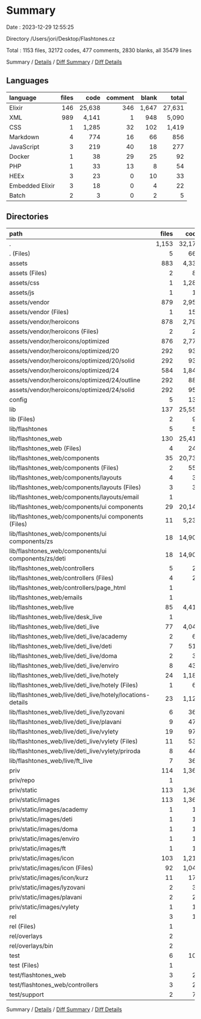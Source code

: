 # Summary

Date : 2023-12-29 12:55:25

Directory /Users/jori/Desktop/Flashtones.cz

Total : 1153 files,  32172 codes, 477 comments, 2830 blanks, all 35479 lines

Summary / [Details](details.md) / [Diff Summary](diff.md) / [Diff Details](diff-details.md)

## Languages
| language | files | code | comment | blank | total |
| :--- | ---: | ---: | ---: | ---: | ---: |
| Elixir | 146 | 25,638 | 346 | 1,647 | 27,631 |
| XML | 989 | 4,141 | 1 | 948 | 5,090 |
| CSS | 1 | 1,285 | 32 | 102 | 1,419 |
| Markdown | 4 | 774 | 16 | 66 | 856 |
| JavaScript | 3 | 219 | 40 | 18 | 277 |
| Docker | 1 | 38 | 29 | 25 | 92 |
| PHP | 1 | 33 | 13 | 8 | 54 |
| HEEx | 3 | 23 | 0 | 10 | 33 |
| Embedded Elixir | 3 | 18 | 0 | 4 | 22 |
| Batch | 2 | 3 | 0 | 2 | 5 |

## Directories
| path | files | code | comment | blank | total |
| :--- | ---: | ---: | ---: | ---: | ---: |
| . | 1,153 | 32,172 | 477 | 2,830 | 35,479 |
| . (Files) | 5 | 666 | 42 | 90 | 798 |
| assets | 883 | 4,335 | 85 | 1,010 | 5,430 |
| assets (Files) | 2 | 88 | 23 | 12 | 123 |
| assets/css | 1 | 1,285 | 32 | 102 | 1,419 |
| assets/js | 1 | 11 | 23 | 8 | 42 |
| assets/vendor | 879 | 2,951 | 7 | 888 | 3,846 |
| assets/vendor (Files) | 1 | 153 | 7 | 6 | 166 |
| assets/vendor/heroicons | 878 | 2,798 | 0 | 882 | 3,680 |
| assets/vendor/heroicons (Files) | 2 | 22 | 0 | 6 | 28 |
| assets/vendor/heroicons/optimized | 876 | 2,776 | 0 | 876 | 3,652 |
| assets/vendor/heroicons/optimized/20 | 292 | 935 | 0 | 292 | 1,227 |
| assets/vendor/heroicons/optimized/20/solid | 292 | 935 | 0 | 292 | 1,227 |
| assets/vendor/heroicons/optimized/24 | 584 | 1,841 | 0 | 584 | 2,425 |
| assets/vendor/heroicons/optimized/24/outline | 292 | 888 | 0 | 292 | 1,180 |
| assets/vendor/heroicons/optimized/24/solid | 292 | 953 | 0 | 292 | 1,245 |
| config | 5 | 131 | 152 | 46 | 329 |
| lib | 137 | 25,559 | 183 | 1,578 | 27,320 |
| lib (Files) | 2 | 91 | 7 | 26 | 124 |
| lib/flashtones | 5 | 52 | 13 | 14 | 79 |
| lib/flashtones_web | 130 | 25,416 | 163 | 1,538 | 27,117 |
| lib/flashtones_web (Files) | 4 | 245 | 32 | 41 | 318 |
| lib/flashtones_web/components | 35 | 20,735 | 68 | 1,008 | 21,811 |
| lib/flashtones_web/components (Files) | 2 | 556 | 23 | 93 | 672 |
| lib/flashtones_web/components/layouts | 4 | 34 | 0 | 11 | 45 |
| lib/flashtones_web/components/layouts (Files) | 3 | 31 | 0 | 10 | 41 |
| lib/flashtones_web/components/layouts/email | 1 | 3 | 0 | 1 | 4 |
| lib/flashtones_web/components/ui components | 29 | 20,145 | 45 | 904 | 21,094 |
| lib/flashtones_web/components/ui components (Files) | 11 | 5,237 | 22 | 217 | 5,476 |
| lib/flashtones_web/components/ui components/zs | 18 | 14,908 | 23 | 687 | 15,618 |
| lib/flashtones_web/components/ui components/zs/deti | 18 | 14,908 | 23 | 687 | 15,618 |
| lib/flashtones_web/controllers | 5 | 21 | 22 | 10 | 53 |
| lib/flashtones_web/controllers (Files) | 4 | 21 | 22 | 9 | 52 |
| lib/flashtones_web/controllers/page_html | 1 | 0 | 0 | 1 | 1 |
| lib/flashtones_web/emails | 1 | 0 | 11 | 1 | 12 |
| lib/flashtones_web/live | 85 | 4,415 | 30 | 478 | 4,923 |
| lib/flashtones_web/live/desk_live | 1 | 8 | 0 | 3 | 11 |
| lib/flashtones_web/live/deti_live | 77 | 4,045 | 1 | 441 | 4,487 |
| lib/flashtones_web/live/deti_live/academy | 2 | 67 | 0 | 4 | 71 |
| lib/flashtones_web/live/deti_live/deti | 7 | 514 | 1 | 27 | 542 |
| lib/flashtones_web/live/deti_live/doma | 2 | 39 | 0 | 4 | 43 |
| lib/flashtones_web/live/deti_live/enviro | 8 | 434 | 0 | 46 | 480 |
| lib/flashtones_web/live/deti_live/hotely | 24 | 1,187 | 0 | 140 | 1,327 |
| lib/flashtones_web/live/deti_live/hotely (Files) | 1 | 61 | 0 | 3 | 64 |
| lib/flashtones_web/live/deti_live/hotely/locations-details | 23 | 1,126 | 0 | 137 | 1,263 |
| lib/flashtones_web/live/deti_live/lyzovani | 6 | 361 | 0 | 32 | 393 |
| lib/flashtones_web/live/deti_live/plavani | 9 | 471 | 0 | 47 | 518 |
| lib/flashtones_web/live/deti_live/vylety | 19 | 972 | 0 | 141 | 1,113 |
| lib/flashtones_web/live/deti_live/vylety (Files) | 11 | 532 | 0 | 85 | 617 |
| lib/flashtones_web/live/deti_live/vylety/priroda | 8 | 440 | 0 | 56 | 496 |
| lib/flashtones_web/live/ft_live | 7 | 362 | 29 | 34 | 425 |
| priv | 114 | 1,365 | 12 | 73 | 1,450 |
| priv/repo | 1 | 0 | 11 | 1 | 12 |
| priv/static | 113 | 1,365 | 1 | 72 | 1,438 |
| priv/static/images | 113 | 1,365 | 1 | 72 | 1,438 |
| priv/static/images/academy | 1 | 13 | 0 | 1 | 14 |
| priv/static/images/deti | 1 | 14 | 0 | 1 | 15 |
| priv/static/images/doma | 1 | 15 | 0 | 1 | 16 |
| priv/static/images/enviro | 1 | 17 | 0 | 1 | 18 |
| priv/static/images/ft | 1 | 16 | 0 | 1 | 17 |
| priv/static/images/icon | 103 | 1,218 | 1 | 63 | 1,282 |
| priv/static/images/icon (Files) | 92 | 1,047 | 1 | 63 | 1,111 |
| priv/static/images/icon/kurz | 11 | 171 | 0 | 0 | 171 |
| priv/static/images/lyzovani | 2 | 30 | 0 | 1 | 31 |
| priv/static/images/plavani | 2 | 25 | 0 | 2 | 27 |
| priv/static/images/vylety | 1 | 17 | 0 | 1 | 18 |
| rel | 3 | 10 | 0 | 4 | 14 |
| rel (Files) | 1 | 7 | 0 | 2 | 9 |
| rel/overlays | 2 | 3 | 0 | 2 | 5 |
| rel/overlays/bin | 2 | 3 | 0 | 2 | 5 |
| test | 6 | 106 | 3 | 29 | 138 |
| test (Files) | 1 | 2 | 0 | 1 | 3 |
| test/flashtones_web | 3 | 27 | 1 | 9 | 37 |
| test/flashtones_web/controllers | 3 | 27 | 1 | 9 | 37 |
| test/support | 2 | 77 | 2 | 19 | 98 |

Summary / [Details](details.md) / [Diff Summary](diff.md) / [Diff Details](diff-details.md)